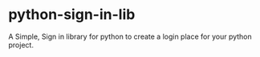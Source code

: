 # python-sign-in-lib
A Simple, Sign in library for python to create a login place for your python project.
